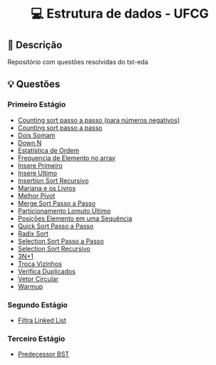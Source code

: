 <h1 align="center">
  <p> 💻 Estrutura de dados - UFCG </p>
</h1>

## 📝 Descrição

Repositório com questões resolvidas do tst-eda

## 💡 Questões

<h3 align="left">Primeiro Estágio</h3>

- [Counting sort passo a passo (para números negativos)](primeiro-estagio/CountingNegativos.java)
- [Counting sort passo a passo](primeiro-estagio/CountingPassoAPasso.java)
- [Dois Somam](primeiro-estagio/DoisSomam.java)
- [Down N](primeiro-estagio/DownN.java)
- [Estatística de Ordem](primeiro-estagio/EstatisticaOrdem.java)
- [Frequencia de Elemento no array](primeiro-estagio/FrequenciaElemento.java)
- [Insere Primeiro](primeiro-estagio/InserePrimeiro.java)
- [Insere Ultimo](primeiro-estagio/InsereUltimo.java)
- [Insertion Sort Recursivo](primeiro-estagio/InsertionRecursivo.java)
- [Mariana e os Livros](primeiro-estagio/MarianaLivros.java)
- [Melhor Pivot](primeiro-estagio/MelhorPivot.java)
- [Merge Sort Passo a Passo](primeiro-estagio/MergePassoAPasso.java)
- [Particionamento Lomuto Último](primeiro-estagio/PartLomutoUltimo.java)
- [Posições Elemento em uma Sequência](primeiro-estagio/PosicoesElemenSeq.java)
- [Quick Sort Passo a Passo](primeiro-estagio/QuickPassoAPasso.java)
- [Radix Sort](primeiro-estagio/RadixSort.java)
- [Selection Sort Passo a Passo](primeiro-estagio/SelectionPassoAPasso.java)
- [Selection Sort Recursivo](primeiro-estagio/SelectionRecursivo.java)
- [3N+1](primeiro-estagio/TresNMaisUm.java)
- [Troca Vizinhos](primeiro-estagio/TrocaVizinhos.java)
- [Verifica Duplicados](primeiro-estagio/VerificaDuplicados.java)
- [Vetor Circular](primeiro-estagio/VetorCircular.java)
- [Warmup](primeiro-estagio/Warmup.java)

<h3 align="left">Segundo Estágio</h3>

- [Filtra Linked List]()

<h3 align="left">Terceiro Estágio</h3>

- [Predecessor BST]()
